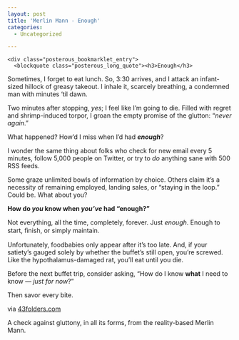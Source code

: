 ```yaml
---
layout: post
title: 'Merlin Mann - Enough'
categories:
  - Uncategorized

---
```



    <div class="posterous_bookmarklet_entry">
      <blockquote class="posterous_long_quote"><h3>Enough</h3>

<p>Sometimes, I forget to eat lunch. So, 3:30 arrives, and I attack an infant-sized hillock of greasy takeout. I inhale it, scarcely breathing, a condemned man with minutes ‘til&nbsp;dawn.</p>

<p>Two minutes after stopping, <em>yes</em>; I feel like I’m going to die. Filled with regret and shrimp-induced torpor, I groan the empty promise of the glutton: “<em>never again</em>.”</p>

<p>What happened? How’d I miss when I’d had <strong><em>enough</em></strong>?</p>

<p>I wonder the same thing about folks who check for new email every 5 minutes, follow 5,000 people on Twitter, or try to <em>do</em> anything sane with 500 <span class="caps">RSS</span>&nbsp;feeds.</p>

<p>Some graze unlimited bowls of information by choice. Others claim it’s a necessity of remaining employed, landing sales, or “staying in the loop.” Could be. What about&nbsp;you?</p>

<p><strong>How do <em>you</em> know when <em>you’ve</em> had&nbsp;“enough?”</strong></p>

<p>Not everything, all the time, completely, forever. Just <em>enough</em>. Enough to start, ﬁnish, or simply&nbsp;maintain.</p>

<p>Unfortunately, foodbabies only appear after it’s too late. And, if your satiety’s gauged solely by whether the buffet’s still open, you’re screwed. Like the hypothalamus-damaged rat, you’ll eat until you&nbsp;die.</p>

<p>Before the next buffet trip, consider asking, “How do I know <strong>what</strong> I need to know — <em>just for now</em>?”</p>

<p>Then savor every&nbsp;bite.</p></blockquote>

<div class="posterous_quote_citation">via <a href="http://www.43folders.com/2009/12/14/enough?utm_source=feedburner&amp;utm_medium=feed&amp;utm_campaign=Feed%3A+43Folders+%2843+Folders%29">43folders.com</a></div>
    <p>A check against gluttony, in all its forms, from the reality-based Merlin Mann.</p></div>
  

